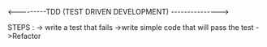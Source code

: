 <---------TDD (TEST DRIVEN DEVELOPMENT) --------------->

STEPS : 
-> write a test that fails
->write simple code that will pass the test
->Refactor
